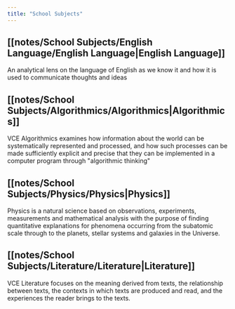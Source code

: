 ```yaml
---
title: "School Subjects"
---
```


## [[notes/School Subjects/English Language/English Language|English Language]]
An analytical lens on the language of English as we know it and how it is used to communicate thoughts and ideas
## [[notes/School Subjects/Algorithmics/Algorithmics|Algorithmics]]
VCE Algorithmics examines how information about the world can be systematically represented and processed, and how such processes can be made sufficiently explicit and precise that they can be implemented in a computer program through "algorithmic thinking"
## [[notes/School Subjects/Physics/Physics|Physics]]
Physics is a natural science based on observations, experiments, measurements and mathematical analysis with the purpose of finding quantitative explanations for phenomena occurring from the subatomic scale through to the planets, stellar systems and galaxies in the Universe.
## [[notes/School Subjects/Literature/Literature|Literature]]
VCE Literature focuses on the meaning derived from texts, the relationship between texts, the contexts in which texts are produced and read, and the experiences the reader brings to the texts.
